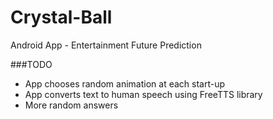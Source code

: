 Crystal-Ball
============

Android App - Entertainment Future Prediction


###TODO
- App chooses random animation at each start-up
- App converts text to human speech using FreeTTS library
- More random answers
